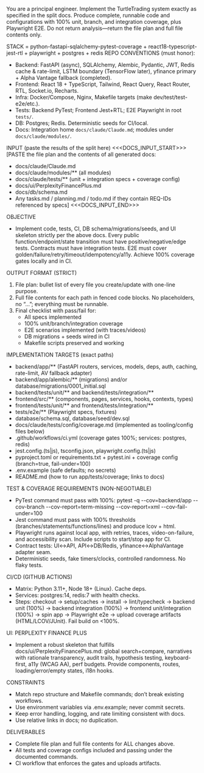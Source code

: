 You are a principal engineer. Implement the TurtleTrading system exactly as specified in the split docs. Produce complete, runnable code and configurations with 100% unit, branch, and integration coverage, plus Playwright E2E. Do not return analysis—return the file plan and full file contents only.

STACK = python-fastapi-sqlalchemy-pytest-coverage + react18-typescript-jest-rtl + playwright + postgres + redis
REPO CONVENTIONS (must honor):
- Backend: FastAPI (async), SQLAlchemy, Alembic, Pydantic, JWT, Redis cache & rate-limit, LSTM boundary (TensorFlow later), yfinance primary + Alpha Vantage fallback (completed).
- Frontend: React 18 + TypeScript, Tailwind, React Query, React Router, RTL, Socket.io, Recharts.
- Infra: Docker/Compose, Nginx, Makefile targets (make dev/test/test-e2e/etc.).
- Tests: Backend PyTest; Frontend Jest+RTL; E2E Playwright in root `tests/`.
- DB: Postgres; Redis. Deterministic seeds for CI/local.
- Docs: Integration home `docs/claude/Claude.md`; modules under `docs/claude/modules/`.

INPUT (paste the results of the split here)
<<<DOCS_INPUT_START>>>
[PASTE the file plan and the contents of all generated docs:
- docs/claude/Claude.md
- docs/claude/modules/** (all modules)
- docs/claude/tests/** (unit + integration specs + coverage config)
- docs/ui/PerplexityFinancePlus.md
- docs/db/schema.md
- Any tasks.md / planning.md / todo.md if they contain REQ-IDs referenced by specs]
<<<DOCS_INPUT_END>>>

OBJECTIVE
- Implement code, tests, CI, DB schema/migrations/seeds, and UI skeleton strictly per the above docs. Every public function/endpoint/state transition must have positive/negative/edge tests. Contracts must have integration tests. E2E must cover golden/failure/retry/timeout/idempotency/a11y. Achieve 100% coverage gates locally and in CI.

OUTPUT FORMAT (STRICT)
1) File plan: bullet list of every file you create/update with one-line purpose.
2) Full file contents for each path in fenced code blocks. No placeholders, no “…”; everything must be runnable.
3) Final checklist with pass/fail for:
   - All specs implemented
   - 100% unit/branch/integration coverage
   - E2E scenarios implemented (with traces/videos)
   - DB migrations + seeds wired in CI
   - Makefile scripts preserved and working

IMPLEMENTATION TARGETS (exact paths)
- backend/app/** (FastAPI routers, services, models, deps, auth, caching, rate-limit, AV fallback adapter)
- backend/app/alembic/** (migrations) and/or database/migrations/0001_initial.sql
- backend/tests/unit/** and backend/tests/integration/**
- frontend/src/** (components, pages, services, hooks, contexts, types)
- frontend/tests/unit/** and frontend/tests/integration/**
- tests/e2e/** (Playwright specs, fixtures)
- database/schema.sql, database/seed/dev.sql
- docs/claude/tests/config/coverage.md (implemented as tooling/config files below)
- .github/workflows/ci.yml (coverage gates 100%; services: postgres, redis)
- jest.config.(ts|js), tsconfig.json, playwright.config.(ts|js)
- pyproject.toml or requirements.txt + pytest.ini + coverage config (branch=true, fail-under=100)
- .env.example (safe defaults; no secrets)
- README.md (how to run app/tests/coverage; links to docs)

TEST & COVERAGE REQUIREMENTS (NON-NEGOTIABLE)
- PyTest command must pass with 100%: 
  pytest -q --cov=backend/app --cov-branch --cov-report=term-missing --cov-report=xml --cov-fail-under=100
- Jest command must pass with 100% thresholds (branches/statements/functions/lines) and produce lcov + html.
- Playwright runs against local app, with retries, traces, video-on-failure, and accessibility scan. Include scripts to start/stop app for CI.
- Contract tests: UI↔API, API↔DB/Redis, yfinance↔AlphaVantage adapter seam.
- Deterministic seeds, fake timers/clocks, controlled randomness. No flaky tests.

CI/CD (GITHUB ACTIONS)
- Matrix: Python 3.11+, Node 18+ (Linux). Cache deps.
- Services: postgres:14, redis:7 with health checks.
- Steps: checkout → setup/caches → install → lint/typecheck → backend unit (100%) → backend integration (100%) → frontend unit/integration (100%) → spin app → Playwright e2e → upload coverage artifacts (HTML/LCOV/JUnit). Fail build on <100%.

UI: PERPLEXITY FINANCE PLUS
- Implement a robust skeleton that fulfills docs/ui/PerplexityFinancePlus.md: global search+compare, narratives with rationale transparency, audit trails, hypothesis testing, keyboard-first, a11y (WCAG AA), perf budgets. Provide components, routes, loading/error/empty states, i18n hooks.

CONSTRAINTS
- Match repo structure and Makefile commands; don’t break existing workflows.
- Use environment variables via .env.example; never commit secrets.
- Keep error handling, logging, and rate limiting consistent with docs.
- Use relative links in docs; no duplication.

DELIVERABLES
- Complete file plan and full file contents for ALL changes above.
- All tests and coverage configs included and passing under the documented commands.
- CI workflow that enforces the gates and uploads artifacts.
